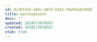 ```yaml
---
id: dc2bf2e5-ab6c-4d7d-b452-fba91eda3920
title: warningCount
desc: ''
updated: 1618573870567
created: 1618573870567
stub: true
---
```


